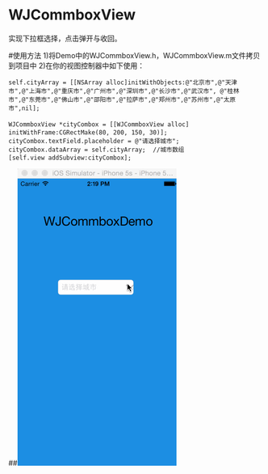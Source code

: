 # WJCommboxView
实现下拉框选择，点击弹开与收回。

#使用方法
1)将Demo中的WJCommboxView.h，WJCommboxView.m文件拷贝到项目中
2)在你的视图控制器中如下使用：

    self.cityArray = [[NSArray alloc]initWithObjects:@"北京市",@"天津市",@"上海市",@"重庆市",@"广州市",@"深圳市",@"长沙市",@"武汉市", @"桂林市",@"东莞市",@"佛山市",@"邵阳市",@"拉萨市",@"郑州市",@"苏州市",@"太原市",nil];
    
    WJCommboxView *cityCombox = [[WJCommboxView alloc] initWithFrame:CGRectMake(80, 200, 150, 30)];
    cityCombox.textField.placeholder = @"请选择城市";
    cityCombox.dataArray = self.cityArray;  //城市数组
    [self.view addSubview:cityCombox];



##![](https://github.com/WinJayQ/WJCommboxView/raw/master/WJCommboxDemo/wjbox.gif) 
